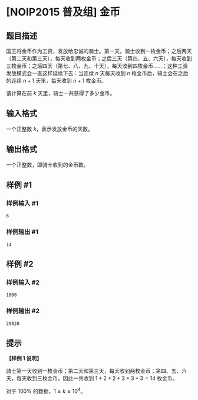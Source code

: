 # [NOIP2015 普及组] 金币

## 题目描述

国王将金币作为工资，发放给忠诚的骑士。第一天，骑士收到一枚金币；之后两天（第二天和第三天），每天收到两枚金币；之后三天（第四、五、六天），每天收到三枚金币；之后四天（第七、八、九、十天），每天收到四枚金币……；这种工资发放模式会一直这样延续下去：当连续 $n$ 天每天收到 $n$ 枚金币后，骑士会在之后的连续 $n+1$ 天里，每天收到 $n+1$ 枚金币。

请计算在前 $k$ 天里，骑士一共获得了多少金币。

## 输入格式

一个正整数 $k$，表示发放金币的天数。

## 输出格式

一个正整数，即骑士收到的金币数。


## 样例 #1

### 样例输入 #1
```
6
```

### 样例输出 #1

```
14
```

## 样例 #2

### 样例输入 #2
```
1000
```

### 样例输出 #2

```
29820
```

## 提示

**【样例 1 说明】**

骑士第一天收到一枚金币；第二天和第三天，每天收到两枚金币；第四、五、六天，每天收到三枚金币。因此一共收到 $1+2+2+3+3+3=14$ 枚金币。


对于 $100\%$ 的数据，$1\le k\le 10^4$。

